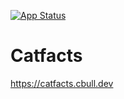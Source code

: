 [![App Status](https://argocd.igou.io/api/badge?name=catfacts&revision=true)](https://argocd.igou.io/applications/catfacts)

# Catfacts


https://catfacts.cbull.dev